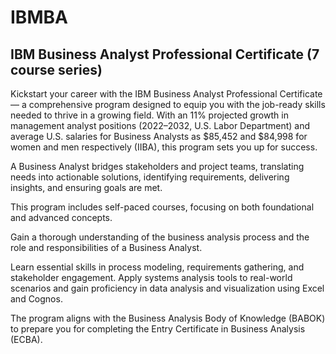 # IBMBA

## IBM Business Analyst Professional Certificate (7 course series)

Kickstart your career with the IBM Business Analyst Professional Certificate — a comprehensive program designed to equip you with the job-ready skills needed to thrive in a growing field.  With an 11% projected growth in management analyst positions (2022–2032, U.S. Labor Department) and average U.S. salaries for Business Analysts as $85,452 and $84,998 for women and men respectively (IIBA), this program sets you up for success.

A Business Analyst bridges stakeholders and project teams, translating needs into actionable solutions, identifying requirements, delivering insights, and ensuring goals are met.

This program includes self-paced courses, focusing on both foundational and advanced concepts.  

Gain a thorough understanding of the business analysis process and the role and responsibilities of a Business Analyst. 

Learn essential skills in process modeling, requirements gathering, and stakeholder engagement. Apply systems analysis tools to real-world scenarios and gain proficiency in data analysis and visualization using Excel and Cognos. 

The program aligns with the Business Analysis Body of Knowledge (BABOK) to prepare you for completing the Entry Certificate in Business Analysis (ECBA).
